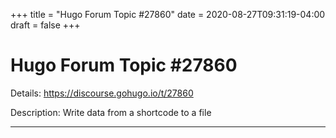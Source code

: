 +++
title = "Hugo Forum Topic #27860"
date = 2020-08-27T09:31:19-04:00
draft = false
+++
# Hugo Forum Topic #27860

Details: <https://discourse.gohugo.io/t/27860>

Description: Write data from a shortcode to a file

---

